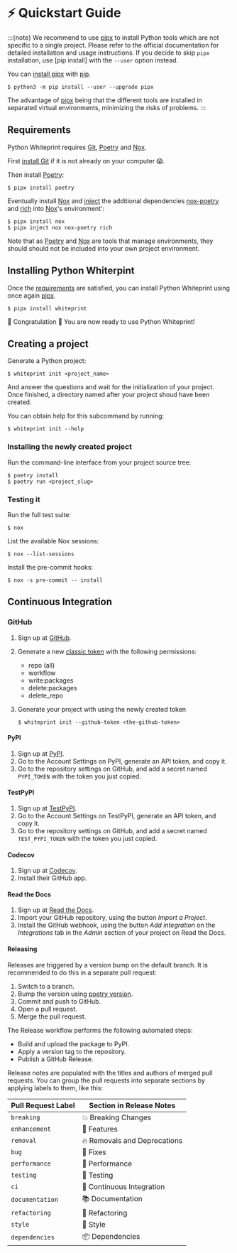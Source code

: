# ⚡ Quickstart Guide

:::{note}
We recommend to use [pipx] to install Python tools which are not specific
to a single project. Please refer to the official documentation for detailed
installation and usage instructions. If you decide to skip `pipx` installation,
use [pip install] with the `--user` option instead.

You can [install pipx] with [pip].

```console
$ python3 -m pip install --user --upgrade pipx
```

The advantage of [pipx] being that the different tools are installed in
separated virtual environments, minimizing the risks of problems.
:::

## Requirements

Python Whiteprint requires [Git], [Poetry] and [Nox].

First [install Git] if it is not already on your computer 😱.

Then install [Poetry]:

```console
$ pipx install poetry
```

Eventually install [Nox] and [inject] the additional dependencies [nox-poetry]
and [rich] into [Nox]'s environment':

```console
$ pipx install nox
$ pipx inject nox nox-poetry rich
```

Note that as [Poetry] and [Nox] are tools that manage environments, they should
should not be included into your own project environment.

## Installing Python Whiterpint

Once the [requirements](#requirements) are satisfied, you can install Python
Whiteprint using once again [pipx].

```console
$ pipx install whiteprint
```

🎊 Congratulation 🎊 You are now ready to use Python Whiteprint!

## Creating a project

Generate a Python project:

```console
$ whiteprint init <project_name>
```

And answer the questions and wait for the initialization of your project. Once
finished, a directory named after your project shoud have been created.

You can obtain help for this subcommand by running:

```console
$ whiteprint init --help
```

### Installing the newly created project

Run the command-line interface from your project source tree:

```console
$ poetry install
$ poetry run <project_slug>
```

### Testing it

Run the full test suite:

```console
$ nox
```

List the available Nox sessions:

```console
$ nox --list-sessions
```

Install the pre-commit hooks:

```console
$ nox -s pre-commit -- install
```

## Continuous Integration

### GitHub

1. Sign up at [GitHub].
2. Generate a new [classic token](https://github.com/settings/tokens) with the
   following permissions:
   - repo (all)
   - workflow
   - write:packages
   - delete:packages
   - delete_repo
3. Generate your project with using the newly created token

   ```console
   $ whiteprint init --github-token <the-github-token>
   ```

#### PyPI

1. Sign up at [PyPI].
2. Go to the Account Settings on PyPI, generate an API token, and copy it.
3. Go to the repository settings on GitHub, and add a secret named `PYPI_TOKEN`
   with the token you just copied.

#### TestPyPI

1. Sign up at [TestPyPI].
2. Go to the Account Settings on TestPyPI, generate an API token, and copy it.
3. Go to the repository settings on GitHub, and add a secret named
   `TEST_PYPI_TOKEN` with the token you just copied.

#### Codecov

1. Sign up at [Codecov].
2. Install their GitHub app.

#### Read the Docs

1. Sign up at [Read the Docs].
2. Import your GitHub repository, using the button _Import a Project_.
3. Install the GitHub webhook,
   using the button _Add integration_
   on the _Integrations_ tab
   in the _Admin_ section of your project
   on Read the Docs.

#### Releasing

Releases are triggered by a version bump on the default branch.
It is recommended to do this in a separate pull request:

1. Switch to a branch.
2. Bump the version using [poetry version].
3. Commit and push to GitHub.
4. Open a pull request.
5. Merge the pull request.

The Release workflow performs the following automated steps:

- Build and upload the package to PyPI.
- Apply a version tag to the repository.
- Publish a GitHub Release.

Release notes are populated with the titles and authors of merged pull requests.
You can group the pull requests into separate sections
by applying labels to them, like this:

<!-- table-release-drafter-sections-begin -->

| Pull Request Label | Section in Release Notes     |
| ------------------ | ---------------------------- |
| `breaking`         | 💥 Breaking Changes          |
| `enhancement`      | 🚀 Features                  |
| `removal`          | 🔥 Removals and Deprecations |
| `bug`              | 🐞 Fixes                     |
| `performance`      | 🐎 Performance               |
| `testing`          | 🚨 Testing                   |
| `ci`               | 👷 Continuous Integration    |
| `documentation`    | 📚 Documentation             |
| `refactoring`      | 🔨 Refactoring               |
| `style`            | 💄 Style                     |
| `dependencies`     | 📦 Dependencies              |

<!-- table-release-drafter-sections-end -->

[git]: https://git-scm.com/
[install git]: https://git-scm.com/book/en/v2/Getting-Started-Installing-Git
[codecov]: https://codecov.io/
[cookiecutter]: https://github.com/audreyr/cookiecutter
[github]: https://github.com/
[install-poetry.py]: https://raw.githubusercontent.com/python-poetry/poetry/master/install-poetry.py
[nox]: https://nox.thea.codes/
[nox-poetry]: https://nox-poetry.readthedocs.io/
[pip]: https://pip.pypa.io/en/stable/
[pipx]: https://pipxproject.github.io/pipx/
[install pipx]: https://pypa.github.io/pipx/installation/
[poetry]: https://python-poetry.org/
[poetry version]: https://python-poetry.org/docs/cli/#version
[pyenv]: https://github.com/pyenv/pyenv
[mamba]: https://mamba.readthedocs.io/en/latest/index.html
[pypi]: https://pypi.org/
[read the docs]: https://readthedocs.org/
[testpypi]: https://test.pypi.org/
[rich]: https://rich.readthedocs.io/en/stable/introduction.html
[inject]: https://pypa.github.io/pipx/docs/#pipx-inject

